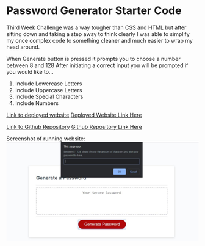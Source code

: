 <h1> Password Generator Starter Code </h1>
Third Week Challenge was a way tougher than CSS and HTML but after sitting down and taking a step away to think clearly I was able to simplify my once complex code to something cleaner and much easier to wrap my head around.

When Generate button is pressed it prompts you to choose a number between 8 and 128 
After initiating a correct input you will be prompted if you would like to...
1. Include Lowercase Letters
2. Include Uppercase Letters
3. Include Special Characters
4. Include Numbers

<u>Link to deployed website</u>
<a href="https://sal183.github.io/PasswordGenerator/">Deployed Website Link Here</a>


<u>Link to Github Repository</u>
<a href="https://github.com/Sal183/PasswordGenerator">Github Repository Link Here</a>

Screenshot of running website:
![Password Generator Website](https://github.com/Sal183/PasswordGenerator/blob/master/Capture.JPG?raw=true)
